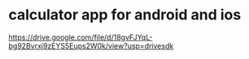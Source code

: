 # calculator app for android and ios

https://drive.google.com/file/d/18gvFJYqL-bg92Bvrxj9zEYS5Eups2W0k/view?usp=drivesdk
